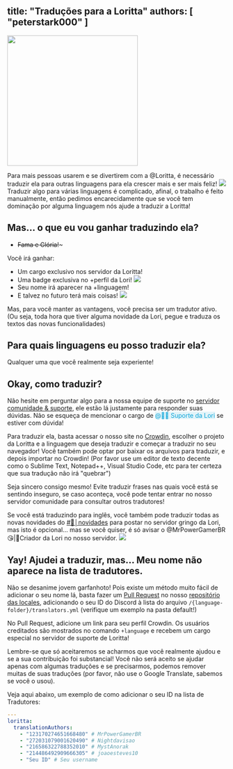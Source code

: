 title: "Traduções para a Loritta"
authors: [ "peterstark000" ]
---
<div class="centered-text">
<img src="/v3/assets/img/faq/translate/banner.png" height="300" />
</div>

Para mais pessoas usarem e se divertirem com a <span class="discord-mention">@Loritta</span>, é necessário traduzir ela para outras linguagens para ela crescer mais e ser mais feliz! <img src="https://cdn.discordapp.com/emojis/524893994874961940.gif?v=1" class="inline-emoji">    
Traduzir algo para várias linguagens é complicado, afinal, o trabalho é feito manualmente, então pedimos encarecidamente que se você tem dominação por alguma linguagem nós ajude a traduzir a Loritta!   

## Mas... o que eu vou ganhar traduzindo ela?
* ~~Fama e Glória!~~~  

Você irá ganhar:
* Um cargo exclusivo nos servidor da Loritta!
* Uma badge exclusiva no +perfil da Lori! <img src="https://twemoji.maxcdn.com/2/72x72/1f30e.png" class="inline-emoji">
* Seu nome irá aparecer na +linguagem!
* E talvez no futuro terá mais coisas! <img src="https://cdn.discordapp.com/emojis/626942886432473098.png?v=1" class="inline-emoji">

Mas, para você manter as vantagens, você precisa ser um tradutor ativo. (Ou seja, toda hora que tiver alguma novidade da Lori, pegue e traduza os textos das novas funcionalidades)

## Para quais linguagens eu posso traduzir ela?
Qualquer uma que você realmente seja experiente!

## Okay, como traduzir?

Não hesite em perguntar algo para a nossa equipe de suporte no [servidor comunidade & suporte](/support), ele estão lá justamente para responder suas dúvidas. Não se esqueça de mencionar o cargo de <span style="color: rgb(9, 164, 216); background-color: rgba(9, 164, 216, 0.1);" class="discord-mention">@💁📑 Suporte da Lori</span> se estiver com dúvida!

Para traduzir ela, basta acessar o nosso site no [Crowdin](https://loritta.crowdin.com/), escolher o projeto da Loritta e a linguagem que deseja traduzir e começar a traduzir no seu navegador! Você também pode optar por baixar os arquivos para traduzir, e depois importar no Crowdin! (Por favor use um editor de texto decente como o Sublime Text, Notepad++, Visual Studio Code, etc para ter certeza que sua tradução não irá "quebrar")

Seja sincero consigo mesmo! Evite traduzir frases nas quais você está se sentindo inseguro, se caso aconteça, você pode tentar entrar no nosso servidor comunidade para consultar outros tradutores!

Se você está traduzindo para inglês, você também pode traduzir todas as novas novidades do [<span class="discord-mention">#📢│novidades</span>](https://discord.gg/lori) para postar no servidor gringo da Lori, mas isto é opcional... mas se você quiser, é só avisar o <span class="discord-mention">@MrPowerGamerBR😘|💁Criador da Lori</span> no nosso servidor. <img src="https://cdn.discordapp.com/emojis/727631176432484473.png?v=1" class="inline-emoji">

## Yay! Ajudei a traduzir, mas... Meu nome não aparece na lista de tradutores.

Não se desanime jovem garfanhoto! Pois existe um método muito fácil de adicionar o seu nome lá, basta fazer um [Pull Request](https://docs.github.com/pt/free-pro-team@latest/github/collaborating-with-issues-and-pull-requests/creating-a-pull-request) no nosso [repositório das locales](https://github.com/LorittaBot/LorittaLocales), adicionando o seu ID do Discord à lista do arquivo `/{language-folder}/translators.yml` (verifique um exemplo na pasta default!)

No Pull Request, adicione um link para seu perfil Crowdin. Os usuários creditados são mostrados no comando `+language` e recebem um cargo especial no servidor de suporte de Loritta!

Lembre-se que só aceitaremos se acharmos que você realmente ajudou e se a sua contribuição foi substancial! Você não será aceito se ajudar apenas com algumas traduções e se precisarmos, podemos remover muitas de suas traduções (por favor, não use o Google Translate, sabemos se você o usou).

Veja aqui abaixo, um exemplo de como adicionar o seu ID na lista de Tradutores:
```yml
---
loritta:
  translationAuthors:
    - "123170274651668480" # MrPowerGamerBR
    - "272031079001620490" # Nightdavisao
    - "216586322788352010" # MystAnorak
    - "214486492909666305" # joaoesteves10
    - "Seu ID" # Seu username
```
